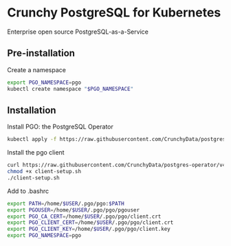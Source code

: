 # Crunchy PostgreSQL for Kubernetes
Enterprise open source PostgreSQL-as-a-Service

## Pre-installation
Create a namespace
```bash
export PGO_NAMESPACE=pgo
kubectl create namespace "$PGO_NAMESPACE"
```
## Installation
Install PGO: the PostgreSQL Operator
```bash
kubectl apply -f https://raw.githubusercontent.com/CrunchyData/postgres-operator/v4.7.0/installers/kubectl/postgres-operator.yml
```
Install the pgo client
```bash
curl https://raw.githubusercontent.com/CrunchyData/postgres-operator/v4.7.0/installers/kubectl/client-setup.sh > client-setup.sh
chmod +x client-setup.sh
./client-setup.sh
```
Add to .bashrc
```bash
export PATH=/home/$USER/.pgo/pgo:$PATH
export PGOUSER=/home/$USER/.pgo/pgo/pgouser
export PGO_CA_CERT=/home/$USER/.pgo/pgo/client.crt
export PGO_CLIENT_CERT=/home/$USER/.pgo/pgo/client.crt
export PGO_CLIENT_KEY=/home/$USER/.pgo/pgo/client.key
export PGO_NAMESPACE=pgo
```
